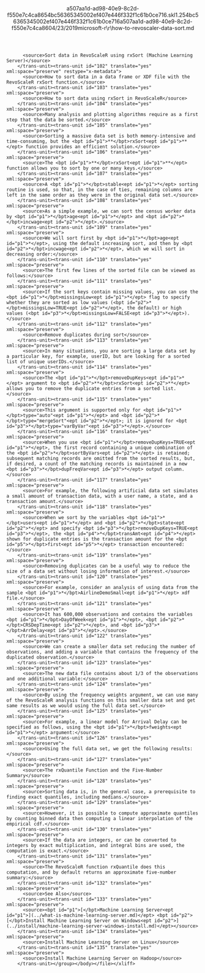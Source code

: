 <?xml version="1.0"?><xliff version="1.2" xmlns="urn:oasis:names:tc:xliff:document:1.2" xmlns:xsi="http://www.w3.org/2001/XMLSchema-instance" xsi:schemaLocation="urn:oasis:names:tc:xliff:document:1.2 xliff-core-1.2-transitional.xsd"><file datatype="xml" original="how-to-revoscaler-data-sort.md" source-language="en-US" target-language="en-US"><header><tool tool-id="mdxliff" tool-name="mdxliff" tool-version="1.0-1931010" tool-company="Microsoft" /><xliffext:skl_file_name xmlns:xliffext="urn:microsoft:content:schema:xliffextensions">a507aa1d-ad98-40e9-8c2d-f550e7c4ca8654bc56365345002ef407e446f332f1c61b0ce716.skl</xliffext:skl_file_name><xliffext:version xmlns:xliffext="urn:microsoft:content:schema:xliffextensions">1.2</xliffext:version><xliffext:ms.openlocfilehash xmlns:xliffext="urn:microsoft:content:schema:xliffextensions">54bc56365345002ef407e446f332f1c61b0ce716</xliffext:ms.openlocfilehash><xliffext:ms.sourcegitcommit xmlns:xliffext="urn:microsoft:content:schema:xliffextensions">a507aa1d-ad98-40e9-8c2d-f550e7c4ca86</xliffext:ms.sourcegitcommit><xliffext:ms.lasthandoff xmlns:xliffext="urn:microsoft:content:schema:xliffextensions">04/23/2019</xliffext:ms.lasthandoff><xliffext:ms.openlocfilepath xmlns:xliffext="urn:microsoft:content:schema:xliffextensions">microsoft-r\r\how-to-revoscaler-data-sort.md</xliffext:ms.openlocfilepath></header><body><group id="content" extype="content"><trans-unit id="101" translate="yes" xml:space="preserve" restype="x-metadata">
          <source>Sort data in RevoScaleR using rxSort (Machine Learning Server)</source>
        </trans-unit><trans-unit id="102" translate="yes" xml:space="preserve" restype="x-metadata">
          <source>How to sort data in a data frame or XDF file with the RevoScaleR rxSort function.</source>
        </trans-unit><trans-unit id="103" translate="yes" xml:space="preserve">
          <source>How to sort data using rxSort in RevoScaleR</source>
        </trans-unit><trans-unit id="104" translate="yes" xml:space="preserve">
          <source>Many analysis and plotting algorithms require as a first step that the data be sorted.</source>
        </trans-unit><trans-unit id="105" translate="yes" xml:space="preserve">
          <source>Sorting a massive data set is both memory-intensive and time-consuming, but the <bpt id="p1">**</bpt>rxSort<ept id="p1">**</ept> function provides an efficient solution.</source>
        </trans-unit><trans-unit id="106" translate="yes" xml:space="preserve">
          <source>The <bpt id="p1">**</bpt>rxSort<ept id="p1">**</ept> function allows you to sort by one or many keys.</source>
        </trans-unit><trans-unit id="107" translate="yes" xml:space="preserve">
          <source>A <bpt id="p1">*</bpt>stable<ept id="p1">*</ept> sorting routine is used, so that, in the case of ties, remaining columns are left in the same order as they were in the original data set.</source>
        </trans-unit><trans-unit id="108" translate="yes" xml:space="preserve">
          <source>As a simple example, we can sort the census worker data by <bpt id="p1">*</bpt>age<ept id="p1">*</ept> and <bpt id="p2">*</bpt>incwage<ept id="p2">*</ept>.</source>
        </trans-unit><trans-unit id="109" translate="yes" xml:space="preserve">
          <source>We will sort first by <bpt id="p1">*</bpt>age<ept id="p1">*</ept>, using the default increasing sort, and then by <bpt id="p2">*</bpt>incwage<ept id="p2">*</ept>, which we will sort in decreasing order:</source>
        </trans-unit><trans-unit id="110" translate="yes" xml:space="preserve">
          <source>The first few lines of the sorted file can be viewed as follows:</source>
        </trans-unit><trans-unit id="111" translate="yes" xml:space="preserve">
          <source>If the sort keys contain missing values, you can use the <bpt id="p1">*</bpt>missingsLow<ept id="p1">*</ept> flag to specify whether they are sorted as low values (<bpt id="p2">*</bpt>missingsLow=TRUE<ept id="p2">*</ept>, the default) or high values (<bpt id="p3">*</bpt>missingsLow=FALSE<ept id="p3">*</ept>).</source>
        </trans-unit><trans-unit id="112" translate="yes" xml:space="preserve">
          <source>Remove duplicates during sort</source>
        </trans-unit><trans-unit id="113" translate="yes" xml:space="preserve">
          <source>In many situations, you are sorting a large data set by a particular key, for example, userID, but are looking for a sorted list of unique userIDs.</source>
        </trans-unit><trans-unit id="114" translate="yes" xml:space="preserve">
          <source>The <bpt id="p1">*</bpt>removeDupKeys<ept id="p1">*</ept> argument to <bpt id="p2">**</bpt>rxSort<ept id="p2">**</ept> allows you to remove the duplicate entries from a sorted list.</source>
        </trans-unit><trans-unit id="115" translate="yes" xml:space="preserve">
          <source>This argument is supported only for <bpt id="p1">*</bpt>type="auto"<ept id="p1">*</ept> and <bpt id="p2">*</bpt>type="mergeSort"<ept id="p2">*</ept>; it is ignored for <bpt id="p3">*</bpt>type="varByVar"<ept id="p3">*</ept>.</source>
        </trans-unit><trans-unit id="116" translate="yes" xml:space="preserve">
          <source>When you use <bpt id="p1">*</bpt>removeDupKeys=TRUE<ept id="p1">*</ept>, the first record containing a unique combination of the <bpt id="p2">*</bpt>sortByVars<ept id="p2">*</ept> is retained; subsequent matching records are omitted from the sorted results, but, if desired, a count of the matching records is maintained in a new <bpt id="p3">*</bpt>dupFreqVar<ept id="p3">*</ept> output column.</source>
        </trans-unit><trans-unit id="117" translate="yes" xml:space="preserve">
          <source>For example, the following artificial data set simulates a small amount of transaction data, with a user name, a state, and a transaction amount.</source>
        </trans-unit><trans-unit id="118" translate="yes" xml:space="preserve">
          <source>When we sort by the variables <bpt id="p1">*</bpt>users<ept id="p1">*</ept> and <bpt id="p2">*</bpt>state<ept id="p2">*</ept> and specify <bpt id="p3">*</bpt>removeDupKeys=TRUE<ept id="p3">*</ept>, the <bpt id="p4">*</bpt>transAmt<ept id="p4">*</ept> shown for duplicate entries is the transaction amount for the <bpt id="p5">*</bpt>first<ept id="p5">*</ept> transaction encountered:</source>
        </trans-unit><trans-unit id="119" translate="yes" xml:space="preserve">
          <source>Removing duplicates can be a useful way to reduce the size of a data set without losing information of interest.</source>
        </trans-unit><trans-unit id="120" translate="yes" xml:space="preserve">
          <source>For example, consider an analysis of using data from the sample <bpt id="p1">*</bpt>AirlineDemoSmall<ept id="p1">*</ept> xdf file.</source>
        </trans-unit><trans-unit id="121" translate="yes" xml:space="preserve">
          <source>It has 600,000 observations and contains the variables <bpt id="p1">*</bpt>DayOfWeek<ept id="p1">*</ept>, <bpt id="p2">*</bpt>CRSDepTime<ept id="p2">*</ept>, and <bpt id="p3">*</bpt>ArrDelay<ept id="p3">*</ept>.</source>
        </trans-unit><trans-unit id="122" translate="yes" xml:space="preserve">
          <source>We can create a smaller data set reducing the number of observations, and adding a variable that contains the frequency of the duplicated observation.</source>
        </trans-unit><trans-unit id="123" translate="yes" xml:space="preserve">
          <source>The new data file contains about 1/3 of the observations and one additional variable:</source>
        </trans-unit><trans-unit id="124" translate="yes" xml:space="preserve">
          <source>By using the frequency weights argument, we can use many of the RevoScaleR analysis functions on this smaller data set and get same results as we would using the full data set.</source>
        </trans-unit><trans-unit id="125" translate="yes" xml:space="preserve">
          <source>For example, a linear model for Arrival Delay can be specified as follows, using the <bpt id="p1">*</bpt>fweights<ept id="p1">*</ept> argument:</source>
        </trans-unit><trans-unit id="126" translate="yes" xml:space="preserve">
          <source>Using the full data set, we get the following results:</source>
        </trans-unit><trans-unit id="127" translate="yes" xml:space="preserve">
          <source>The rxQuantile Function and the Five-Number Summary</source>
        </trans-unit><trans-unit id="128" translate="yes" xml:space="preserve">
          <source>Sorting data is, in the general case, a prerequisite to finding exact quantiles, including medians.</source>
        </trans-unit><trans-unit id="129" translate="yes" xml:space="preserve">
          <source>However, it is possible to compute approximate quantiles by counting binned data then computing a linear interpolation of the empirical cdf.</source>
        </trans-unit><trans-unit id="130" translate="yes" xml:space="preserve">
          <source>If the data are integers, or can be converted to integers by exact multiplication, and integral bins are used, the computation is exact.</source>
        </trans-unit><trans-unit id="131" translate="yes" xml:space="preserve">
          <source>The RevoScaleR function rxQuantile does this computation, and by default returns an approximate five-number summary:</source>
        </trans-unit><trans-unit id="132" translate="yes" xml:space="preserve">
          <source>See Also</source>
        </trans-unit><trans-unit id="133" translate="yes" xml:space="preserve">
          <source><bpt id="p1">[</bpt>Machine Learning Server<ept id="p1">](../what-is-machine-learning-server.md)</ept> <bpt id="p2">[</bpt>Install Machine Learning Server on Windows<ept id="p2">](../install/machine-learning-server-windows-install.md)</ept></source>
        </trans-unit><trans-unit id="134" translate="yes" xml:space="preserve">
          <source>Install Machine Learning Server on Linux</source>
        </trans-unit><trans-unit id="135" translate="yes" xml:space="preserve">
          <source>Install Machine Learning Server on Hadoop</source>
        </trans-unit></group></body></file></xliff>